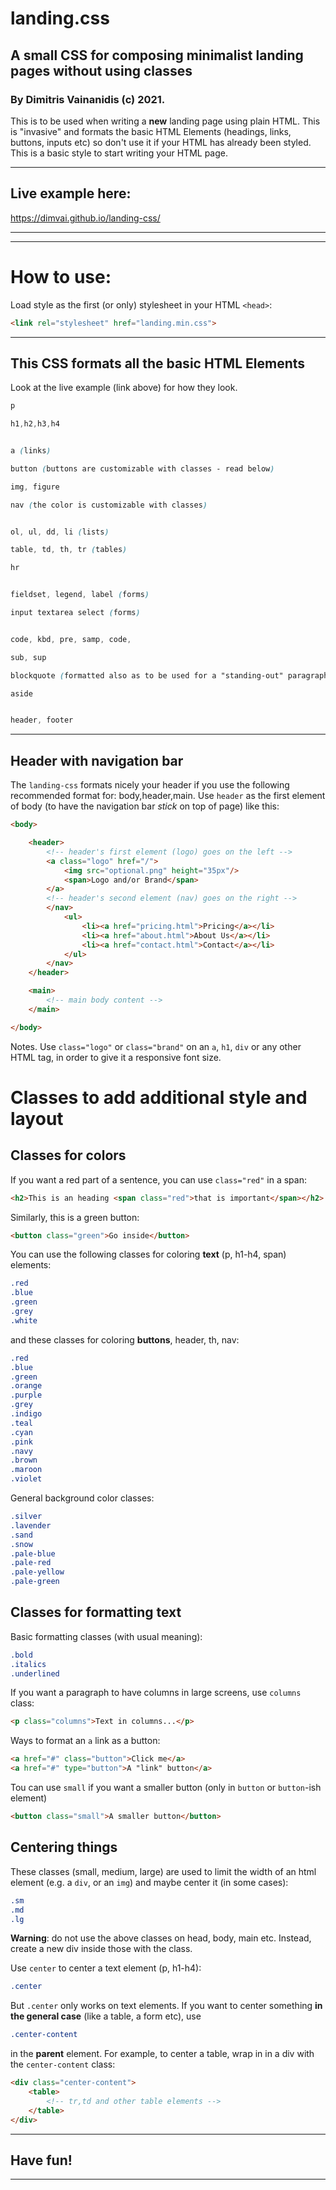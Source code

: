 # landing.css
## A small CSS for composing minimalist landing pages without using classes

### By Dimitris Vainanidis (c) 2021. #



This is to be used when writing a **new** landing page using plain HTML.
 This is "invasive" and formats the basic HTML Elements (headings, links, buttons, inputs etc) so don't use it if your HTML has already been styled. This is a basic style to start writing your HTML page. 

<hr>


## Live example here: 

https://dimvai.github.io/landing-css/

<hr>
<hr>

# **How to use:**

Load style as the first (or only) stylesheet in your HTML `<head>`:

 ```html
 <link rel="stylesheet" href="landing.min.css">
 ```

<hr>

## **This CSS formats all the basic HTML Elements**

Look at the live example (link above) for how they look.

```css
p

h1,h2,h3,h4


a (links)

button (buttons are customizable with classes - read below)

img, figure

nav (the color is customizable with classes)


ol, ul, dd, li (lists)

table, td, th, tr (tables)

hr


fieldset, legend, label (forms)

input textarea select (forms)


code, kbd, pre, samp, code,

sub, sup

blockquote (formatted also as to be used for a "standing-out" paragraph)

aside


header, footer

```

<hr>

##  Header with navigation bar

The `landing-css` formats nicely your header if you use the following recommended format for: body,header,main. Use `header` as the first element of body (to have the navigation bar *stick* on top of page) like this:
```html
<body>

    <header> 
        <!-- header's first element (logo) goes on the left --> 
        <a class="logo" href="/">  
            <img src="optional.png" height="35px"/>
            <span>Logo and/or Brand</span>
        </a>
        <!-- header's second element (nav) goes on the right -->
        </nav>  
            <ul>   
                <li><a href="pricing.html">Pricing</a></li>
                <li><a href="about.html">About Us</a></li>
                <li><a href="contact.html">Contact</a></li>
            </ul>
        </nav>
    </header>

    <main>
        <!-- main body content -->
    </main>

</body>
```
Notes. Use `class="logo"` or `class="brand"` on an `a`, `h1`, `div` or any other HTML tag, in order to give it a responsive font size. 

#  **Classes to add additional style and layout**

##  Classes for colors

If you want a red part of a sentence, you can use `class="red"` in a span:
```html
<h2>This is an heading <span class="red">that is important</span></h2>
```

Similarly, this is a green button: 
```html
<button class="green">Go inside</button>
```

You can use the following classes for coloring **text** (p, h1-h4, span) elements:
```css
.red 
.blue 
.green 
.grey
.white
```

and these classes for coloring **buttons**, header, th, nav:
```css
.red
.blue
.green
.orange
.purple
.grey
.indigo
.teal
.cyan
.pink
.navy
.brown
.maroon
.violet
```

General background color classes:
```css
.silver
.lavender
.sand
.snow
.pale-blue
.pale-red
.pale-yellow
.pale-green
```

##  Classes for formatting text
Basic formatting classes (with usual meaning):
```css
.bold 
.italics 
.underlined 
```
If you want a paragraph to have columns in large screens, use `columns` class:
```html
<p class="columns">Text in columns...</p>
```

Ways to format an `a` link as a button:
```html
<a href="#" class="button">Click me</a>
<a href="#" type="button">A "link" button</a>
```
Tou can use `small` if you want a smaller button (only in `button` or `button`-ish element)
```HTML
<button class="small">A smaller button</button>
```

##  Centering things
These classes (small, medium, large) are used to limit the width of an html element (e.g. a `div`, or an `img`) and maybe center it (in some cases):
```css
.sm 
.md 
.lg 
```
**Warning**: do not use the above classes on head, body, main etc. Instead, create a new div inside those with the class. 

Use `center` to center a text element (p, h1-h4):
```css
.center
```
But `.center` only works on text elements. If you want to center something **in the general case** (like a table, a form etc), use 
```css
.center-content
``` 
in the **parent** element. For example, to center a table, wrap in in a div with the `center-content` class:
```HTML
<div class="center-content">
    <table>
        <!-- tr,td and other table elements -->
    </table>
</div>
```
<hr>

## **Have fun!**
<hr>
